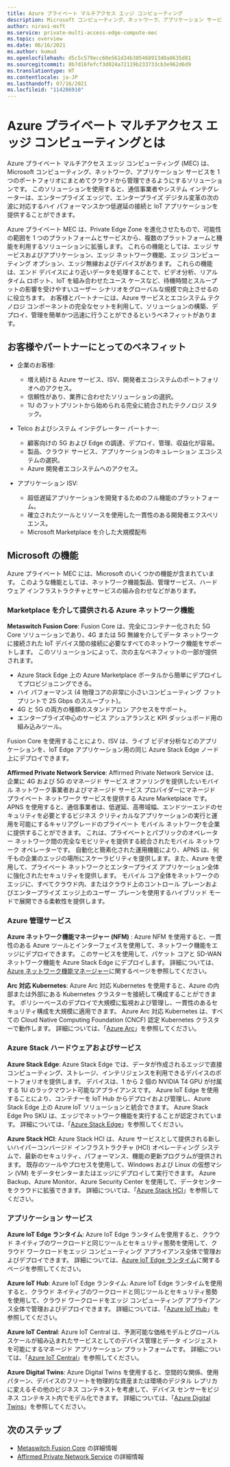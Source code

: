 ```yaml
---
title: Azure プライベート マルチアクセス エッジ コンピューティング
description: Microsoft コンピューティング、ネットワーク、アプリケーション サービスを 1 つのポートフォリオにまとめてクラウドから管理できるようにする Azure プライベート マルチアクセス エッジ コンピューティング (MEC) ソリューションについて説明します。
author: niravi-msft
ms.service: private-multi-access-edge-compute-mec
ms.topic: overview
ms.date: 06/16/2021
ms.author: kumud
ms.openlocfilehash: d5c5c579ecc60e561d34b305468913d0a8635d81
ms.sourcegitcommit: 8b7d16fefcf3d024a72119b233733cb3e962d6d9
ms.translationtype: HT
ms.contentlocale: ja-JP
ms.lasthandoff: 07/16/2021
ms.locfileid: "114286910"
---
```

# <a name="what-is-azure-private-multi-access-edge-compute"></a>Azure プライベート マルチアクセス エッジ コンピューティングとは

Azure プライベート マルチアクセス エッジ コンピューティング (MEC) は、Microsoft コンピューティング、ネットワーク、アプリケーション サービスを 1 つのポートフォリオにまとめてクラウドから管理できるようにするソリューションです。 このソリューションを使用すると、通信事業者やシステム インテグレーターは、エンタープライズ エッジで、エンタープライズ デジタル変革の次の波に対応するハイ パフォーマンスかつ低遅延の接続と IoT アプリケーションを提供することができます。 

Azure プライベート MEC は、Private Edge Zone を進化させたもので、可能性の範囲を 1 つのプラットフォームとサービスから、複数のプラットフォームと機能を利用するソリューションに拡張します。 これらの機能としては、エッジ サービスおよびアプリケーション、エッジ ネットワーク機能、エッジ コンピューティング オプション、エッジ無線およびデバイスがあります。 これらの機能は、エンド デバイスにより近いデータを処理することで、ビデオ分析、リアルタイム ロボット、IoT を組み合わせたユース ケースなど、待機時間とスループットの影響を受けやすいユーザー シナリオをグローバルな規模で向上させるのに役立ちます。 お客様とパートナーには、Azure サービスとエコシステム テクノロジ コンポーネントの完全なセットを利用して、ソリューションの構築、デプロイ、管理を簡単かつ迅速に行うことができるというベネフィットがあります。 

## <a name="benefits-to-customers-and-partners"></a>お客様やパートナーにとってのベネフィット
- 企業のお客様:
    - 増え続ける Azure サービス、ISV、開発者エコシステムのポートフォリオへのアクセス。
    - 信頼性があり、業界に合わせたソリューションの選択。
    - 1U のフットプリントから始められる完全に統合されたテクノロジ スタック。

- Telco およびシステム インテグレーター パートナー:
    - 顧客向けの 5G および Edge の調達、デプロイ、管理、収益化が容易。
    - 製品、クラウド サービス、アプリケーションのキュレーション エコシステムの選択。
    - Azure 開発者エコシステムへのアクセス。

- アプリケーション ISV:
    - 超低遅延アプリケーションを開発するためのフル機能のプラットフォーム。 
    - 確立されたツールとリソースを使用した一貫性のある開発者エクスペリエンス。
    - Microsoft Marketplace を介した大規模配布

## <a name="microsoft-capabilities"></a>Microsoft の機能
Azure プライベート MEC には、Microsoft のいくつかの機能が含まれています。 このような機能としては、ネットワーク機能製品、管理サービス、ハードウェア インフラストラクチャとサービスの組み合わせなどがあります。 

### <a name="azure-network-functions-offered-via-marketplace"></a>Marketplace を介して提供される Azure ネットワーク機能

**Metaswitch Fusion Core**: Fusion Core は、完全にコンテナー化された 5G Core ソリューションであり、4G または 5G 無線を介してデータ ネットワークに接続された IoT デバイス間の接続に必要なすべてのネットワーク機能をサポートします。 このソリューションによって、次の主なベネフィットの一部が提供されます。
 - Azure Stack Edge 上の Azure Marketplace ポータルから簡単にデプロイしてプロビジョニングできる。
 - ハイ パフォーマンス (4 物理コアの非常に小さいコンピューティング フットプリントで 25 Gbps のスループット)。
 - 4G と 5G の両方の種類のスタンドアロン アクセスをサポート。
 - エンタープライズ中心のサービス アシュアランスと KPI ダッシュボード用の組み込みツール。 
 
Fusion Core を使用することにより、ISV は、ライブ ビデオ分析などのアプリケーションを、IoT Edge アプリケーション用の同じ Azure Stack Edge ノード上にデプロイできます。 

**Affirmed Private Network Service**: Affirmed Private Network Service は、企業に 4G および 5G のマネージド サービス オファリングを提供したいモバイル ネットワーク事業者およびマネージド サービス プロバイダーにマネージド プライベート ネットワーク サービスを提供する Azure Marketplace です。 APNS を使用すると、通信事業者は、低遅延、高帯域幅、エンドツーエンドのセキュリティを必要とするビジネス クリティカルなアプリケーションの実行と運用を可能にするキャリアグレードのプライベート モバイル ネットワークを企業に提供することができます。 これは、プライベートとパブリックのオペレーター ネットワーク間の完全なモビリティを提供する統合されたモバイル ネットワーク オペレーターです。 自動化と簡素化された運用機能により、APNS は、何千もの企業のエッジの場所にスケーラビリティを提供します。また、Azure を使用して、プライベート ネットワークとエンタープライズ アプリケーション全体に強化されたセキュリティを提供します。 モバイル コア全体をネットワークのエッジに、すべてクラウド内、またはクラウド上のコントロール プレーンおよびエンタープライズ エッジ上のユーザー プレーンを使用するハイブリッド モードで展開できる柔軟性を提供します。 

### <a name="azure-management-services"></a>Azure 管理サービス

**Azure ネットワーク機能マネージャー (NFM)** : Azure NFM を使用すると、一貫性のある Azure ツールとインターフェイスを使用して、ネットワーク機能をエッジにデプロイできます。 このサービスを使用して、パケット コアと SD-WAN ネットワーク機能を Azure Stack Edge にデプロイします。 詳細については、[Azure ネットワーク機能マネージャー](../network-function-manager/overview.md)に関するページを参照してください。

**Arc 対応 Kubernetes**: Azure Arc 対応 Kubernetes を使用すると、Azure の内部または外部にある Kubernetes クラスターを接続して構成することができます。 ポリシーベースのデプロイで大規模に監視および管理し、一貫性のあるセキュリティ構成を大規模に適用できます。 Azure Arc 対応 Kubernetes は、すべての Cloud Native Computing Foundation (CNCF) 認定 Kubernetes クラスターで動作します。 詳細については、「[Azure Arc](https://azure.microsoft.com/services/azure-arc/)」を参照してください。

### <a name="azure-stack-hardware-and-services"></a>Azure Stack ハードウェアおよびサービス
**Azure Stack Edge**: Azure Stack Edge では、データが作成されるエッジで直接コンピューティング、ストレージ、インテリジェンスを利用できるデバイスのポートフォリオを提供します。 デバイスは、1 から 2 個の NVIDIA T4 GPU が付属する 1U のラックマウント可能なアプライアンスです。 Azure IoT Edge を使用することにより、コンテナーを IoT Hub からデプロイおよび管理し、Azure Stack Edge 上の Azure IoT ソリューションと統合できます。 Azure Stack Edge Pro SKU は、エッジでネットワーク機能を実行することが認定されています。 詳細については、「[Azure Stack Edge](https://azure.microsoft.com/products/azure-stack/edge/)」を参照してください。

**Azure Stack HCI**: Azure Stack HCI は、Azure サービスとして提供される新しいハイパーコンバージド インフラストラクチャ (HCI) オペレーティング システムで、最新のセキュリティ、パフォーマンス、機能の更新プログラムが提供されます。 既存のツールやプロセスを使用して、Windows および Linux の仮想マシン (VM) をデータセンターまたはエッジにデプロイして実行できます。 Azure Backup、Azure Monitor、Azure Security Center を使用して、データセンターをクラウドに拡張できます。 詳細については、「[Azure Stack HCI](https://azure.microsoft.com/products/azure-stack/hci/)」を参照してください。

### <a name="application-services"></a>アプリケーション サービス

**Azure IoT Edge ランタイム**: Azure IoT Edge ランタイムを使用すると、クラウド ネイティブのワークロードと同じツールとセキュリティ態勢を使用して、クラウド ワークロードをエッジ コンピューティング アプライアンス全体で管理およびデプロイできます。 詳細については、[Azure IoT Edge ランタイム](/windows/ai/windows-ml-container/iot-edge-runtime)に関するページを参照してください。

**Azure IoT Hub**: Azure IoT Edge ランタイム: Azure IoT Edge ランタイムを使用すると、クラウド ネイティブのワークロードと同じツールとセキュリティ態勢を使用して、クラウド ワークロードをエッジ コンピューティング アプライアンス全体で管理およびデプロイできます。 詳細については、「[Azure IoT Hub](https://azure.microsoft.com/services/iot-hub/)」を参照してください。

**Azure IoT Central**: Azure IoT Central は、予測可能な価格モデルとグローバル スケールが組み込まれたサービスとしてのデバイス管理とデータ インジェストを可能にするマネージド アプリケーション プラットフォームです。 詳細については、「[Azure IoT Central](https://azure.microsoft.com/services/iot-central/)」を参照してください。

**Azure Digital Twins**: Azure Digital Twins を使用すると、空間的な関係、使用パターン、デバイスのフリートを物理的な資産または環境のデジタル レプリカに変えるその他のビジネス コンテキストを考慮して、デバイス センサーをビジネス コンテキスト内でモデル化できます。 詳細については、「[Azure Digital Twins](https://azure.microsoft.com/services/digital-twins/)」を参照してください。

## <a name="next-steps"></a>次のステップ
- [Metaswitch Fusion Core](metaswitch-fusion-core-overview.md) の詳細情報
- [Affirmed Private Network Service](affirmed-private-network-service-overview.md) の詳細情報